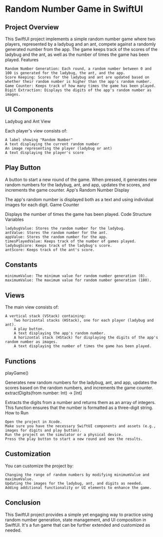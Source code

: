 # Random Number Game in SwiftUI
## Project Overview

This SwiftUI project implements a simple random number game where two players, represented by a ladybug and an ant, compete against a randomly generated number from the app. The game keeps track of the scores of the ladybug and the ant, as well as the number of times the game has been played.
Features

    Random Number Generation: Each round, a random number between 0 and 100 is generated for the ladybug, the ant, and the app.
    Score Keeping: Scores for the ladybug and ant are updated based on whether their random number is higher than the app's random number.
    Game Counter: Keeps track of how many times the game has been played.
    Digit Extraction: Displays the digits of the app's random number as images.

## UI Components
Ladybug and Ant View

Each player's view consists of:

    A label showing "Random Number"
    A text displaying the current random number
    An image representing the player (ladybug or ant)
    A text displaying the player's score

## Play Button

A button to start a new round of the game. When pressed, it generates new random numbers for the ladybug, ant, and app, updates the scores, and increments the game counter.
App's Random Number Display

The app's random number is displayed both as a text and using individual images for each digit.
Game Counter

Displays the number of times the game has been played.
Code Structure
Variables

    ladybugValue: Stores the random number for the ladybug.
    antValue: Stores the random number for the ant.
    appValue: Stores the random number for the app.
    timesPlayedValue: Keeps track of the number of games played.
    ladybugScore: Keeps track of the ladybug's score.
    antScore: Keeps track of the ant's score.

## Constants

    minimumValue: The minimum value for random number generation (0).
    maximumValue: The maximum value for random number generation (100).

## Views

The main view consists of:

    A vertical stack (VStack) containing:
        Two horizontal stacks (HStack), one for each player (ladybug and ant).
        A play button.
        A text displaying the app's random number.
        A horizontal stack (HStack) for displaying the digits of the app's random number as images.
        A text displaying the number of times the game has been played.

## Functions
playGame()

Generates new random numbers for the ladybug, ant, and app, updates the scores based on the random numbers, and increments the game counter.
extractDigits(from number: Int) -> [Int]

Extracts the digits from a number and returns them as an array of integers. This function ensures that the number is formatted as a three-digit string.
How to Run

    Open the project in Xcode.
    Make sure you have the necessary SwiftUI components and assets (e.g., images for digits and play button).
    Run the project on the simulator or a physical device.
    Press the play button to start a new round and see the results.

## Customization

You can customize the project by:

    Changing the range of random numbers by modifying minimumValue and maximumValue.
    Updating the images for the ladybug, ant, and digits as needed.
    Adding additional functionality or UI elements to enhance the game.

## Conclusion

This SwiftUI project provides a simple yet engaging way to practice using random number generation, state management, and UI composition in SwiftUI. It's a fun game that can be further extended and customized as needed.
